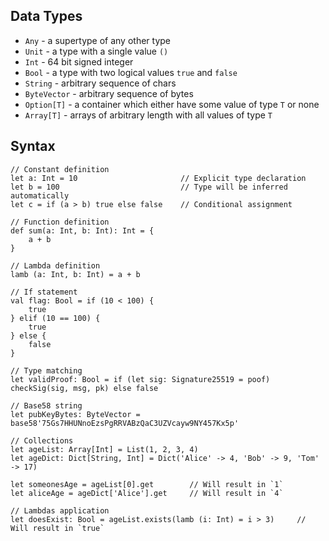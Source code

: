 
## Data Types

- `Any` - a supertype of any other type
- `Unit` - a type with a single value `()`
- `Int` - 64 bit signed integer
- `Bool` - a type with two logical values `true` and `false`
- `String` - arbitrary sequence of chars
- `ByteVector` - arbitrary sequence of bytes
- `Option[T]` - a container which either have some value of type `T` or none
- `Array[T]` - arrays of arbitrary length with all values of type `T` 

## Syntax

    // Constant definition
    let a: Int = 10                       // Explicit type declaration
    let b = 100                           // Type will be inferred automatically
    let c = if (a > b) true else false    // Conditional assignment

    // Function definition
    def sum(a: Int, b: Int): Int = {
        a + b
    }
    
    // Lambda definition
    lamb (a: Int, b: Int) = a + b

    // If statement
    val flag: Bool = if (10 < 100) {
        true
    } elif (10 == 100) {
        true
    } else {
        false
    }
    
    // Type matching
    let validProof: Bool = if (let sig: Signature25519 = poof) checkSig(sig, msg, pk) else false

    // Base58 string
    let pubKeyBytes: ByteVector = base58'75Gs7HHUNnoEzsPgRRVABzQaC3UZVcayw9NY457Kx5p'

    // Collections
    let ageList: Array[Int] = List(1, 2, 3, 4)
    let ageDict: Dict[String, Int] = Dict('Alice' -> 4, 'Bob' -> 9, 'Tom' -> 17)

    let someonesAge = ageList[0].get        // Will result in `1`
    let aliceAge = ageDict['Alice'].get     // Will result in `4`

    // Lambdas application
    let doesExist: Bool = ageList.exists(lamb (i: Int) = i > 3)     // Will result in `true`
